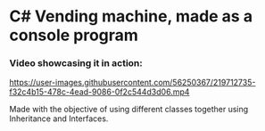 # C# Vending machine, made as a console program


### Video showcasing it in action:  
https://user-images.githubusercontent.com/56250367/219712735-f32c4b15-478c-4ead-9086-0f2c544d3d06.mp4

Made with the objective of using different classes together using Inheritance and Interfaces.
